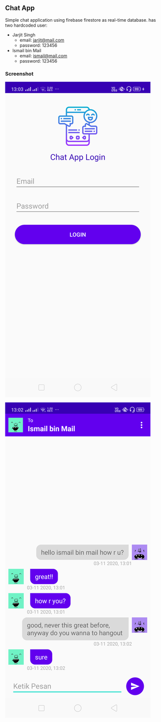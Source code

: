 ## Chat App

Simple chat application using firebase firestore as real-time database.
has two hardcoded user:

- Jarjit Singh
  - email: jarjit@mail.com
  - password: 123456
- Ismail bin Mail
  - email: ismail@mail.com
  - password: 123456



### Screenshot

![login](/images/login.png)

![chatroom](/images/chatroom.png)
